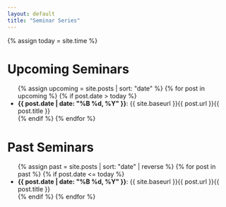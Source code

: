 ```yaml
---
layout: default
title: "Seminar Series"
---
```


{% assign today = site.time %}

# Upcoming Seminars

<ul>
  {% assign upcoming = site.posts | sort: "date" %}
  {% for post in upcoming %}
    {% if post.date > today %}
      <li>
        <strong>{{ post.date | date: "%B %d, %Y" }}</strong>:
        {{ site.baseurl }}{{ post.url }}{{ post.title }}</a>
      </li>
    {% endif %}
  {% endfor %}
</ul>

# Past Seminars

<ul>
  {% assign past = site.posts | sort: "date" | reverse %}
  {% for post in past %}
    {% if post.date <= today %}
      <li>
        <strong>{{ post.date | date: "%B %d, %Y" }}</strong>:
        {{ site.baseurl }}{{ post.url }}{{ post.title }}</a>
      </li>
    {% endif %}
  {% endfor %}
</ul>
